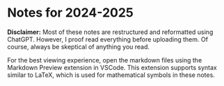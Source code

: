 # Notes for 2024-2025

**Disclaimer:** Most of these notes are restructured and reformatted using ChatGPT. However, I proof read everything before uploading them. Of course, always be skeptical of anything you read.

For the best viewing experience, open the markdown files using the Markdown Preview extension in VSCode. This extension supports syntax similar to LaTeX, which is used for mathematical symbols in these notes.
